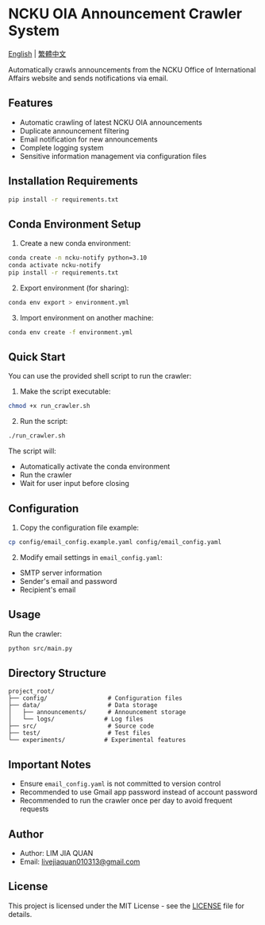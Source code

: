 # NCKU OIA Announcement Crawler System

[English](README.md) | [繁體中文](README.zh-TW.md)

Automatically crawls announcements from the NCKU Office of International Affairs website and sends notifications via email.

## Features

- Automatic crawling of latest NCKU OIA announcements
- Duplicate announcement filtering
- Email notification for new announcements
- Complete logging system
- Sensitive information management via configuration files

## Installation Requirements
```bash
pip install -r requirements.txt
```

## Conda Environment Setup
1. Create a new conda environment:
```bash
conda create -n ncku-notify python=3.10
conda activate ncku-notify
pip install -r requirements.txt
```

2. Export environment (for sharing):
```bash
conda env export > environment.yml
```

3. Import environment on another machine:
```bash
conda env create -f environment.yml
```

## Quick Start
You can use the provided shell script to run the crawler:

1. Make the script executable:
```bash
chmod +x run_crawler.sh
```

2. Run the script:
```bash
./run_crawler.sh
```

The script will:
- Automatically activate the conda environment
- Run the crawler
- Wait for user input before closing

## Configuration

1. Copy the configuration file example:
```bash
cp config/email_config.example.yaml config/email_config.yaml
```

2. Modify email settings in `email_config.yaml`:
- SMTP server information
- Sender's email and password
- Recipient's email

## Usage

Run the crawler:
```bash
python src/main.py
```

## Directory Structure
```
project_root/
├── config/                 # Configuration files
├── data/                   # Data storage
│   ├── announcements/      # Announcement storage
│   └── logs/              # Log files
├── src/                    # Source code
├── test/                   # Test files
└── experiments/           # Experimental features
```

## Important Notes

- Ensure `email_config.yaml` is not committed to version control
- Recommended to use Gmail app password instead of account password
- Recommended to run the crawler once per day to avoid frequent requests

## Author

- Author: LIM JIA QUAN
- Email: livejiaquan010313@gmail.com

## License

This project is licensed under the MIT License - see the [LICENSE](LICENSE) file for details.